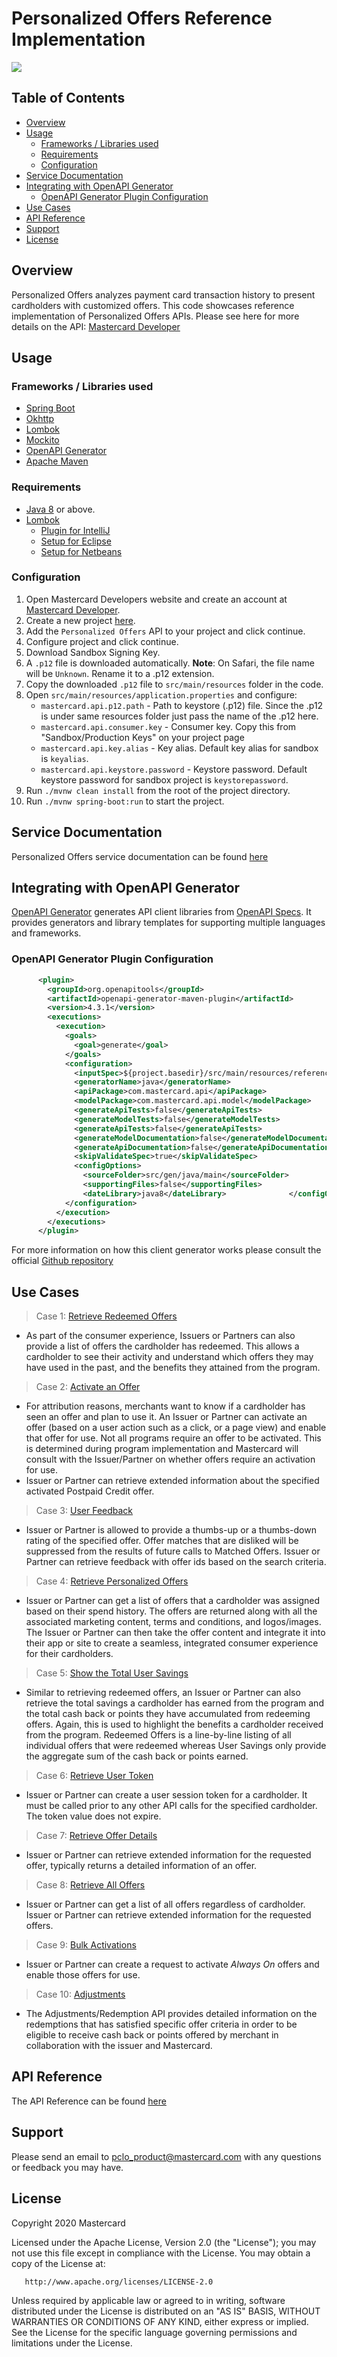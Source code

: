 # Personalized Offers Reference Implementation
[![](https://img.shields.io/badge/License-Apache%202.0-blue.svg)](./LICENSE)

## Table of Contents
- [Overview](#overview)
- [Usage](#usage)
  * [Frameworks / Libraries used](#prerequisites)
  * [Requirements](#requirements)
  * [Configuration](#configuration)
- [Service Documentation](#service-documentation)
- [Integrating with OpenAPI Generator](#integrating-with-openapi-generator)
  * [OpenAPI Generator Plugin Configuration](#openapi-generator-plugin-configuration)
- [Use Cases](#use-cases)
- [API Reference](#api-reference)
- [Support](#support)
- [License](#license)

## Overview <a name="overview"></a>

Personalized Offers analyzes payment card transaction history to present cardholders with customized offers.
This code showcases reference implementation of Personalized Offers APIs. Please see here for more details on the API: 
[Mastercard Developer](https://developer.mastercard.com/product/personalized-offers)

## Usage <a name="usage"></a>
### Frameworks / Libraries used <a name="prerequisites"></a>

- [Spring Boot](https://spring.io/projects/spring-boot)
- [Okhttp](https://square.github.io/okhttp/)
- [Lombok](https://projectlombok.org/)
- [Mockito](https://site.mockito.org/)
- [OpenAPI Generator](https://openapi.tools/)
- [Apache Maven](https://maven.apache.org/)

### Requirements <a name="requirements"></a>
- [Java 8](http://www.oracle.com/technetwork/java/javase/downloads/index.html) or above.
- [Lombok](https://projectlombok.org/)
  - [Plugin for IntelliJ](https://plugins.jetbrains.com/plugin/6317-lombok/)
  - [Setup for Eclipse](https://projectlombok.org/setup/eclipse)
  - [Setup for Netbeans](https://projectlombok.org/setup/netbeans)

### Configuration <a name="configuration"></a>
1.  Open Mastercard Developers website and create an account at [Mastercard Developer](https://developer.mastercard.com).
2.  Create a new project [here](https://developer.mastercard.com/dashboard).
3.  Add the `Personalized Offers` API to your project and click continue.
4.  Configure project and click continue.
5.  Download Sandbox Signing Key.
6.  A `.p12` file is downloaded automatically. **Note**: On Safari, the file name will be `Unknown`. Rename it to a 
    .p12 extension.
7.  Copy the downloaded `.p12` file to `src/main/resources` folder in the code.
8.  Open `src/main/resources/application.properties` and configure:
      - `mastercard.api.p12.path` - Path to keystore (.p12) file. Since the .p12 is under same resources folder just 
      pass the name of the .p12 here.
      - `mastercard.api.consumer.key` - Consumer key. Copy this from "Sandbox/Production Keys" on your project page
      - `mastercard.api.key.alias` - Key alias. Default key alias for sandbox is `keyalias`.
      - `mastercard.api.keystore.password` - Keystore password. Default keystore password for sandbox project is 
      `keystorepassword`.
9.  Run `./mvnw clean install` from the root of the project directory.
10. Run `./mvnw spring-boot:run` to start the project.
 
## Service Documentation <a name="service-documentation"></a>

Personalized Offers service documentation can be found 
[here](https://developer.mastercard.com/documentation/personalized-offers/)

## Integrating with OpenAPI Generator <a name="integrating-with-openapi-generator"></a>
[OpenAPI Generator](https://github.com/OpenAPITools/openapi-generator) generates API client libraries from 
[OpenAPI Specs](https://github.com/OAI/OpenAPI-Specification). 
It provides generators and library templates for supporting multiple languages and frameworks.

### OpenAPI Generator Plugin Configuration <a name="openapi-generator-plugin-configuration"></a>

```xml
      <plugin>
        <groupId>org.openapitools</groupId>
        <artifactId>openapi-generator-maven-plugin</artifactId>
        <version>4.3.1</version>
        <executions>
          <execution>
            <goals>
              <goal>generate</goal>
            </goals>
            <configuration>
              <inputSpec>${project.basedir}/src/main/resources/reference-service.yaml</inputSpec>
              <generatorName>java</generatorName>
              <apiPackage>com.mastercard.api</apiPackage>
              <modelPackage>com.mastercard.api.model</modelPackage>              
              <generateApiTests>false</generateApiTests>
              <generateModelTests>false</generateModelTests>
              <generateApiTests>false</generateApiTests>
              <generateModelDocumentation>false</generateModelDocumentation>
              <generateApiDocumentation>false</generateApiDocumentation>              
              <skipValidateSpec>true</skipValidateSpec>
              <configOptions>
                <sourceFolder>src/gen/java/main</sourceFolder>
                <supportingFiles>false</supportingFiles>
                <dateLibrary>java8</dateLibrary>              </configOptions>
            </configuration>
          </execution>
        </executions>
      </plugin>
```
For more information on how this client generator works please consult the official 
[Github repository](https://github.com/OpenAPITools/openapi-generator)

## Use Cases <a name="use-cases"></a>

> Case 1: [Retrieve Redeemed Offers]()
  - As part of the consumer experience, Issuers or Partners can also provide a list of offers the cardholder has 
  redeemed. This allows a cardholder to see their activity and understand which offers they may have used in the past, 
  and the benefits they attained from the program.

> Case 2: [Activate an Offer]()
  - For attribution reasons, merchants want to know if a cardholder has seen an offer and plan to use it. An Issuer or 
  Partner can activate an offer (based on a user action such as a click, or a page view) and enable that offer for use.
  Not all programs require an offer to be activated. This is determined during program implementation and Mastercard 
  will consult with the Issuer/Partner on whether offers require an activation for use.
  - Issuer or Partner can retrieve extended information about the specified activated Postpaid Credit offer.

> Case 3: [User Feedback]()
  - Issuer or Partner is allowed to provide a thumbs-up or a thumbs-down rating of the specified offer. Offer matches 
  that are disliked will be suppressed from the results of future calls to Matched Offers. Issuer or Partner can 
  retrieve feedback with offer ids based on the search criteria.

> Case 4: [Retrieve Personalized Offers]()
  - Issuer or Partner can get a list of offers that a cardholder was assigned based on their spend history. The offers 
  are returned along with all the associated marketing content, terms and conditions, and logos/images. The Issuer or 
  Partner can then take the offer content and integrate it into their app or site to create a seamless, integrated 
  consumer experience for their cardholders.
  
> Case 5: [Show the Total User Savings]()
  - Similar to retrieving redeemed offers, an Issuer or Partner can also retrieve the total savings a cardholder has 
  earned from the program and the total cash back or points they have accumulated from redeeming offers. Again, this 
  is used to highlight the benefits a cardholder received from the program. Redeemed Offers is a line-by-line listing 
  of all individual offers that were redeemed whereas User Savings only provide the aggregate sum of the cash back or 
  points earned.
  
> Case 6: [Retrieve User Token]()
  - Issuer or Partner can create a user session token for a cardholder. It must be called prior to any other API calls 
  for the specified cardholder. The token value does not expire.
  
> Case 7: [Retrieve Offer Details]()
  - Issuer or Partner can retrieve extended information for the requested offer, typically returns a detailed 
  information of an offer.
  
> Case 8: [Retrieve All Offers]()
  - Issuer or Partner can get a list of all offers regardless of cardholder. Issuer or Partner can retrieve 
  extended information for the requested offers.
  
> Case 9: [Bulk Activations]()
  - Issuer or Partner can create a request to activate *Always On* offers and enable those offers for use.
  
> Case 10: [Adjustments]()  
  - The Adjustments/Redemption API provides detailed information on the redemptions that has satisfied specific offer 
  criteria in order to be eligible to receive cash back or points offered by merchant in collaboration with the issuer
   and Mastercard.
    
## API Reference <a name="api-reference"></a>

The API Reference can be found [here](https://developer.mastercard.com/documentation/personalized-offers#api-reference)

## Support <a name="support"></a>

Please send an email to [pclo_product@mastercard.com]() with any questions or feedback you may have.

## License <a name="license"></a>
Copyright 2020 Mastercard
 
Licensed under the Apache License, Version 2.0 (the "License"); you may not use this file except in compliance with 
the License. You may obtain a copy of the License at:
 
       http://www.apache.org/licenses/LICENSE-2.0
 
Unless required by applicable law or agreed to in writing, software distributed under the License is distributed on 
an "AS IS" BASIS, WITHOUT WARRANTIES OR CONDITIONS OF ANY KIND, either express or implied. See the License for the 
specific language governing permissions and limitations under the License.